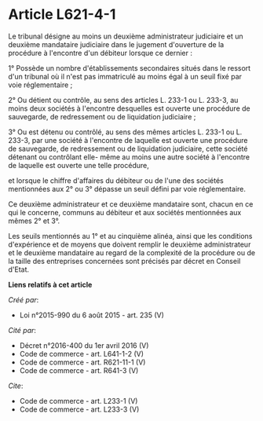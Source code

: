 # Article L621-4-1

Le tribunal désigne au moins un deuxième administrateur judiciaire et un deuxième mandataire judiciaire dans le jugement
d'ouverture de la procédure à l'encontre d'un débiteur lorsque ce dernier : 

1° Possède un nombre d'établissements secondaires situés dans le ressort d'un tribunal où il n'est pas immatriculé au moins
égal à un seuil fixé par voie réglementaire ; 

2° Ou détient ou contrôle, au sens des articles L. 233-1 ou L. 233-3, au moins deux sociétés à l'encontre desquelles est
ouverte une procédure de sauvegarde, de redressement ou de liquidation judiciaire ; 

3° Ou est détenu ou contrôlé, au sens des mêmes articles L. 233-1 ou L. 233-3, par une société à l'encontre de laquelle est
ouverte une procédure de sauvegarde, de redressement ou de liquidation judiciaire, cette société détenant ou contrôlant elle-
même au moins une autre société à l'encontre de laquelle est ouverte une telle procédure, 

et lorsque le chiffre d'affaires du débiteur ou de l'une des sociétés mentionnées aux 2° ou 3° dépasse un seuil défini par
voie réglementaire. 

Ce deuxième administrateur et ce deuxième mandataire sont, chacun en ce qui le concerne, communs au débiteur et aux sociétés
mentionnées aux mêmes 2° et 3°. 

Les seuils mentionnés au 1° et au cinquième alinéa, ainsi que les conditions d'expérience et de moyens que doivent remplir le
deuxième administrateur et le deuxième mandataire au regard de la complexité de la procédure ou de la taille des entreprises
concernées sont précisés par décret en Conseil d'Etat.

**Liens relatifs à cet article**

_Créé par_:

  - Loi n°2015-990 du 6 août 2015 - art. 235 (V)

_Cité par_:

  - Décret n°2016-400 du 1er avril 2016 (V)
  - Code de commerce - art. L641-1-2 (V)
  - Code de commerce - art. R621-11-1 (V)
  - Code de commerce - art. R641-3 (V)

_Cite_:

  - Code de commerce - art. L233-1 (V)
  - Code de commerce - art. L233-3 (V)
